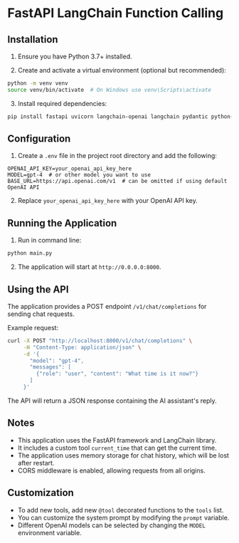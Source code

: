 # FastAPI LangChain Function Calling 

## Installation

1. Ensure you have Python 3.7+ installed.

2. Create and activate a virtual environment (optional but recommended):
```bash
python -m venv venv
source venv/bin/activate  # On Windows use venv\Scripts\activate
```

3. Install required dependencies:
```bash
pip install fastapi uvicorn langchain-openai langchain pydantic python-dotenv
```

## Configuration

1. Create a `.env` file in the project root directory and add the following:
```
OPENAI_API_KEY=your_openai_api_key_here
MODEL=gpt-4  # or other model you want to use
BASE_URL=https://api.openai.com/v1  # can be omitted if using default OpenAI API
```

2. Replace `your_openai_api_key_here` with your OpenAI API key.

## Running the Application

1. Run in command line:
```bash
python main.py
```

2. The application will start at `http://0.0.0.0:8000`.

## Using the API

The application provides a POST endpoint `/v1/chat/completions` for sending chat requests.

Example request:
```bash
curl -X POST "http://localhost:8000/v1/chat/completions" \
     -H "Content-Type: application/json" \
     -d '{
       "model": "gpt-4",
       "messages": [
         {"role": "user", "content": "What time is it now?"}
       ]
     }'
```

The API will return a JSON response containing the AI assistant's reply.

## Notes

- This application uses the FastAPI framework and LangChain library.
- It includes a custom tool `current_time` that can get the current time.
- The application uses memory storage for chat history, which will be lost after restart.
- CORS middleware is enabled, allowing requests from all origins.

## Customization

- To add new tools, add new `@tool` decorated functions to the `tools` list.
- You can customize the system prompt by modifying the `prompt` variable.
- Different OpenAI models can be selected by changing the `MODEL` environment variable.

